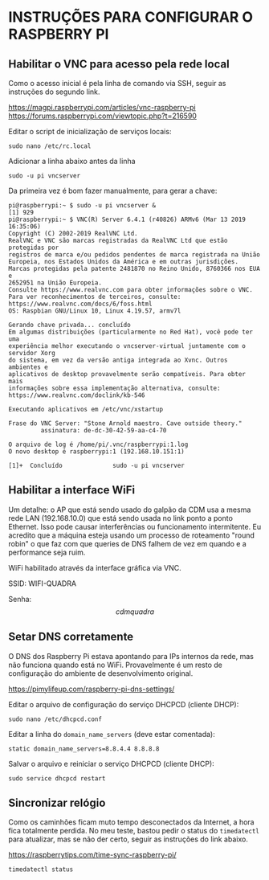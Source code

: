 # INSTRUÇÕES PARA CONFIGURAR O RASPBERRY PI

## Habilitar o VNC para acesso pela rede local

Como o acesso inicial é pela linha de comando via SSH, seguir as instruções do segundo link.

https://magpi.raspberrypi.com/articles/vnc-raspberry-pi
https://forums.raspberrypi.com/viewtopic.php?t=216590

Editar o script de inicialização de serviços locais:
```
sudo nano /etc/rc.local
```

Adicionar a linha abaixo antes da linha 
```
sudo -u pi vncserver
```

Da primeira vez é bom fazer manualmente, para gerar a chave:

```
pi@raspberrypi:~ $ sudo -u pi vncserver &
[1] 929
pi@raspberrypi:~ $ VNC(R) Server 6.4.1 (r40826) ARMv6 (Mar 13 2019 16:35:06)
Copyright (C) 2002-2019 RealVNC Ltd.
RealVNC e VNC são marcas registradas da RealVNC Ltd que estão protegidas por
registros de marca e/ou pedidos pendentes de marca registrada na União
Europeia, nos Estados Unidos da América e em outras jurisdições.
Marcas protegidas pela patente 2481870 no Reino Unido, 8760366 nos EUA e
2652951 na União Europeia.
Consulte https://www.realvnc.com para obter informações sobre o VNC.
Para ver reconhecimentos de terceiros, consulte:
https://www.realvnc.com/docs/6/foss.html
OS: Raspbian GNU/Linux 10, Linux 4.19.57, armv7l

Gerando chave privada... concluído
Em algumas distribuições (particularmente no Red Hat), você pode ter uma
experiência melhor executando o vncserver-virtual juntamente com o servidor Xorg
do sistema, em vez da versão antiga integrada ao Xvnc. Outros ambientes e
aplicativos de desktop provavelmente serão compatíveis. Para obter mais
informações sobre essa implementação alternativa, consulte:
https://www.realvnc.com/doclink/kb-546

Executando aplicativos em /etc/vnc/xstartup

Frase do VNC Server: "Stone Arnold maestro. Cave outside theory."
         assinatura: de-dc-30-42-59-aa-c4-70

O arquivo de log é /home/pi/.vnc/raspberrypi:1.log
O novo desktop é raspberrypi:1 (192.168.10.151:1)

[1]+  Concluído              sudo -u pi vncserver
```

## Habilitar a interface WiFi

Um detalhe: o AP que está sendo usado do galpão da CDM usa a mesma rede LAN (192.168.10.0) que está sendo usada no link ponto a ponto Ethernet.
Isso pode causar interferências ou funcionamento intermitente. Eu acredito que a máquina esteja usando um processo de roteamento "round robin" o que
faz com que queries de DNS falhem de vez em quando e a performance seja ruim.

WiFi habilitado através da interface gráfica via VNC.

SSID: WIFI-QUADRA

Senha: $$cdmquadra$$

## Setar DNS corretamente

O DNS dos Raspberry Pi estava apontando para IPs internos da rede, mas não funciona quando está no WiFi. Provavelmente é um resto de configuração do ambiente de desenvolvimento original.

https://pimylifeup.com/raspberry-pi-dns-settings/

Editar o arquivo de configuração do serviço DHCPCD (cliente DHCP):
```
sudo nano /etc/dhcpcd.conf
```

Editar a linha do `domain_name_servers` (deve estar comentada):
```
static domain_name_servers=8.8.4.4 8.8.8.8
```

Salvar o arquivo e reiniciar o serviço DHCPCD (cliente DHCP):
```
sudo service dhcpcd restart
```

## Sincronizar relógio

Como os caminhões ficam muto tempo desconectados da Internet, a hora fica totalmente perdida. No meu teste, bastou pedir o status do `timedatectl` para atualizar, mas se não der certo, seguir as instruções do link abaixo.

https://raspberrytips.com/time-sync-raspberry-pi/

```
timedatectl status
```
